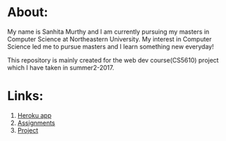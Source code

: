 # About:

My name is Sanhita Murthy and I am currently pursuing my masters in Computer Science at Northeastern University. My interest in Computer Science led me to pursue masters and I learn something new everyday!

This repository is mainly created for the web dev course(CS5610) project which I have taken in summer2-2017.

# Links:

1. [Heroku app](https://murthy-sanhita-webdev.herokuapp.com/)
2. [Assignments](https://murthy-sanhita-webdev.herokuapp.com/assignment/index.html#!/)
3. [Project](https://murthy-sanhita-project.herokuapp.com/#!/)
